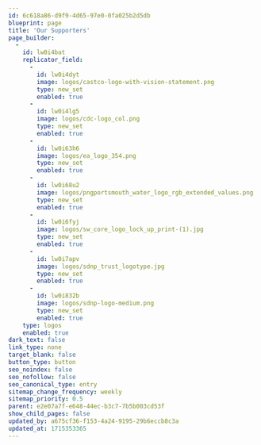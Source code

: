 ```yaml
---
id: 6c618a86-d9f9-4d65-97e0-0fa025b2d5db
blueprint: page
title: 'Our Supporters'
page_builder:
  -
    id: lw0i4bat
    replicator_field:
      -
        id: lw0i4dyt
        image: logos/castco-logo-with-vision-statement.png
        type: new_set
        enabled: true
      -
        id: lw0i4lg5
        image: logos/cdc-logo_col.png
        type: new_set
        enabled: true
      -
        id: lw0i63h6
        image: logos/ea_logo_354.png
        type: new_set
        enabled: true
      -
        id: lw0i68u2
        image: logos/pngportsmouth_water_logo_rgb_extended_values.png
        type: new_set
        enabled: true
      -
        id: lw0i6fyj
        image: logos/sw_core_logo_lock_up_print-(1).jpg
        type: new_set
        enabled: true
      -
        id: lw0i7apv
        image: logos/sdnp_trust_logotype.jpg
        type: new_set
        enabled: true
      -
        id: lw0i832b
        image: logos/sdnp-logo-medium.png
        type: new_set
        enabled: true
    type: logos
    enabled: true
dark_text: false
link_type: none
target_blank: false
button_type: button
seo_noindex: false
seo_nofollow: false
seo_canonical_type: entry
sitemap_change_frequency: weekly
sitemap_priority: 0.5
parent: e2e07a7f-e648-44ec-b3c7-7b5b003cd53f
show_child_pages: false
updated_by: a675cf36-f153-4a24-9195-29b6eccb8c3a
updated_at: 1715353365
---
```

